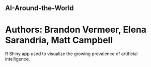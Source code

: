 ## AI-Around-the-World
# Authors: Brandon Vermeer, Elena Sarandria, Matt Campbell
R Shiny app used to visualize the growing prevalence of artificial intelligence.
